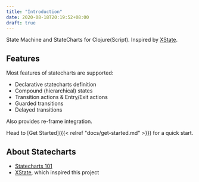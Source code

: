 ```yaml
---
title: "Introduction"
date: 2020-08-18T20:19:52+08:00
draft: true
---
```


State Machine and StateCharts for Clojure(Script). Inspired by [XState](https://github.com/davidkpiano/xstate).

## Features

Most features of statecharts are supported:

* Declarative statecharts definition
* Compound (hierarchical) states
* Transition actions & Entry/Exit actions
* Guarded transitions
* Delayed transitions

Also provides re-frame integration.

Head to [Get Started]({{< relref "docs/get-started.md" >}}) for a quick start.

## About Statecharts

- [Statecharts 101](https://statecharts.github.io/)
- [XState](https://github.com/davidkpiano/xstate), which inspired this project
